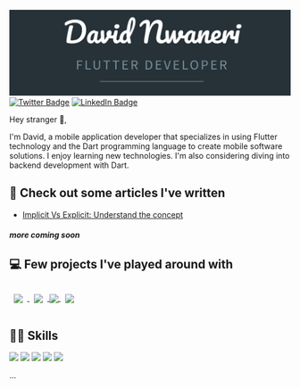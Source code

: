 <!--BANNER IMAGE AND SOCIAL LINKS-->
![David](assets/mycard.png "Your friendly neighborhood Flutter Dev")
[![Twitter Badge](https://img.shields.io/badge/Twitter-Profile-informational?style=flat&logo=twitter&logoColor=white&color=1DA1F2)](<https://twitter.com/davidnwaneri_>) [![LinkedIn Badge](https://img.shields.io/badge/LinkedIn-Profile-informational?style=flat&logo=linkedin&logoColor=white&color=0072B1)](https://www.linkedin.com/in/davidnwaneri/)

<!--ABOUT ME-->
<p>Hey stranger 👋,</p>
I'm David, a mobile application developer that specializes in using Flutter technology and the Dart programming language to create mobile software solutions. I enjoy learning new technologies. I'm also considering diving into backend development with Dart.

<!--WRITTEN ARTICLES-->
## 📑 Check out some articles I've written
- [Implicit Vs Explicit: Understand the concept](https://davidnwaneri.medium.com/implicit-vs-explicit-understand-the-concept-e5ebaca02471)
##### *more coming soon*

<!--PROJECTS/REPOS-->
## 💻 Few projects I've played around with
<!--clima-->
<a href="https://github.com/davidnwaneri/clima">
  <img align="center" style="margin:1rem 0.5rem" src="https://github-readme-stats.vercel.app/api/pin/?username=davidnwaneri&repo=clima&title_color=ffffff&text_color=c9cacc&icon_color=4AB197&bg_color=1A2B34" />
</a>
<!--flutter apprentice playground-->
<a href="https://github.com/davidnwaneri/flutter-apprentice-playground">
  <img align="center" style="margin:1rem 0.5rem" src="https://github-readme-stats.vercel.app/api/pin/?username=davidnwaneri&repo=flutter-apprentice-playground&title_color=ffffff&text_color=c9cacc&icon_color=4AB197&bg_color=1A2B34" />
</a>
<!--note taking app-->
<a href="https://github.com/davidnwaneri/note_taking_app">
  <img align="center"  src="https://github-readme-stats.vercel.app/api/pin/?username=davidnwaneri&repo=note_taking_app&title_color=ffffff&text_color=c9cacc&icon_color=4AB197&bg_color=1A2B34" />
</a>
<!--flutter projects-->
<a href="https://github.com/davidnwaneri/flutter_projects">
  <img align="center" style="margin:1rem 0.5rem" src="https://github-readme-stats.vercel.app/api/pin/?username=davidnwaneri&repo=flutter_projects&title_color=ffffff&text_color=c9cacc&icon_color=4AB197&bg_color=1A2B34" />
</a>

<!--SKILLS-->
## 🦾🧠 Skills
![](https://img.shields.io/badge/Code-Flutter-informational?style=flat&logo=flutter&logoColor=00bded&color=015393)
![](https://img.shields.io/badge/Code-Dart-informational?style=flat&logo=dart&logoColor=2cb7f6&color=03589c)
![](https://img.shields.io/badge/Tools-Firebase-informational?style=flat&logo=firebase&logoColor=f2c129&color=white)
![](https://img.shields.io/badge/Tools-Git-informational?style=flat&logo=git&logoColor=e44c30&color=3a2b00)
![](https://img.shields.io/badge/Tools-Github-informational?style=flat&logo=github&logoColor=white&color=white)

...

<!---
davidnwaneri/davidnwaneri is a ✨ special ✨ repository because its `README.md` (this file) appears on your GitHub profile.
You can click the Preview link to take a look at your changes.
--->
